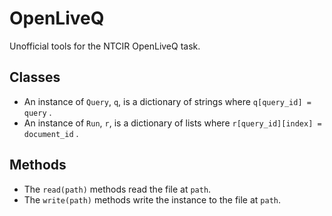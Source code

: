 # OpenLiveQ
Unofficial tools for the NTCIR OpenLiveQ task.

## Classes
- An instance of `Query`, `q`, is a dictionary of strings where `q[query_id] = query` .
- An instance of `Run`, `r`, is a dictionary of lists where `r[query_id][index] = document_id` .

## Methods
- The `read(path)` methods read the file at `path`.
- The `write(path)` methods write the instance to the file at `path`.

